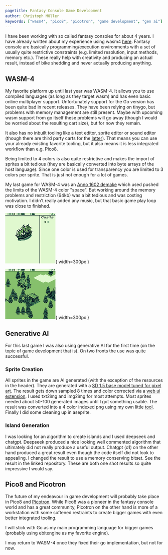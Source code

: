 ```yaml
---
pagetitle: Fantasy Console Game Development
author: Christoph Müller
keywords: ["wasm4", "pico8", "picotron", "game development", "gen ai"]
---
```


I have been working with so called fantasy consoles for about 4 years. I have
already written about my experience using wasm4
[here](./2022-10-23_game_development_with_wasm4.html). Fantasy console are
basically programming/execution environments with a set of usually quite
restrictive constraints (e.g. limited resolution, input methods, memory etc.).
These really help with creativity and producing an actual result, instead of
bike shedding and never actually producing anything.

## WASM-4

My favorite platform up until last year was WASM-4. It allows you to use
compiled languages (as long as they target wasm) and has even basic online
multiplayer support. Unfortunately support for the Go version has been quite
bad in recent releases. They have been relying on tinygo, but problems with
memory management are still present. Maybe with upcoming wasm support from go
itself these problems will go away (though I would be worried about the
resulting cart size), but for now they remain.

It also has no inbuilt tooling like a text editor, sprite editor or sound
editor (though there are third party carts for the
[latter](https://wasm4.org/play/iwas)). That means you can use your already
existing favorite tooling, but it also means it is less integrated workflow
than e.g. Pico8.

Being limited to 4 colors is also quite restrictive and makes the import of
sprites a bit tedious (they are basically converted into byte arrays of the
host language). Since one color is used for transparency you are limited to 3
colors per sprite. That is just not enough for a lot of games.

My last game for WASM-4 was an [Anno 1602
demake](https://github.com/raytracer/wasm4-islands) which used pushed the
limits of the WASM-4 color "space". But working around the memory problems and
restriction (64kb) was a bit tedious and was costing motivation. I didn't
really added any music, but that basic game play loop was close to finished.

![The ship](./2025-06-19_fantasy_consoles/ship.png){ width=300px }

![Buildings](./2025-06-19_fantasy_consoles/building.png){ width=300px }

## Generative AI

For this last game I was also using generative AI for the first time (on the
topic of game development that is). On two fronts the use was quite successful.

### Sprite Creation

All sprites in the game are AI generated (with the exception of the resources
in the header). They are generated with a [SD 1.5 base model tuned for pixel
art](https://civitai.com/models/195730/aziibpixelmix). The result gets down
sampled 8 times and color corrected via a [web ui
extension](https://github.com/mrreplicart/sd-webui-pixelart). I used txt2img
and img2img for most attempts. Most sprites needed about 50-100 generated
images until I got something usable. The result was converted into a 4 color
indexed png using my own little
[tool](https://github.com/raytracer/closest-png-index). Finally I did some
cleaning up in aseprite.

### Island Generation

I was looking for an algorithm to create islands and I used deepseek and
chatgpt. Deepseek produced a nice looking well commented algorithm that
ultimately did not really produce a useful output. Chatgpt (o1) on the other
hand produced a great result even though the code itself did not look to
appealing. I changed the result to use a memory conserving bitset. See the
result in the linked repository. These are both one shot results so quite
impressive I would say.

## Pico8 and Picotron

The future of my endeavour in game development will probably take place in
Pico8 and [Picotron](https://www.lexaloffle.com/picotron.php). While Pico8 was
a pioneer in the fantasy console world and has a great community, Picotron on
the other hand is more of a workstation with some softened restraints to create
bigger games with even better integrated tooling.

I will stick with Go as my main programming language for bigger games (probably
using ebitengine as my favorite engine).

I may return to WASM-4 once they fixed their go implementation, but not for now.
